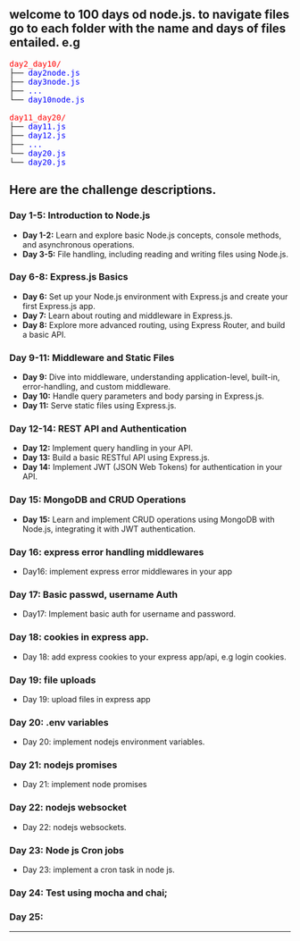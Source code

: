 ## welcome to 100 days od node.js. to navigate files go to each folder with the name and days of files entailed. e.g
<pre>
<span style="color: red;">day2_day10/</span>
├── <span style="color: blue;">day2node.js</span>
├── <span style="color: blue;">day3node.js</span>
├── <span style="color: blue;">...</span>
└── <span style="color: blue;">day10node.js</span>

<span style="color: red;">day11_day20/</span>
├── <span style="color: blue;">day11.js</span>
├── <span style="color: blue;">day12.js</span>
├── <span style="color: blue;">...</span>
└── <span style="color: blue;">day20.js</span>
└── <span style="color: blue;">day20.js</span>
</pre>



## Here are the challenge descriptions.
### Day 1-5: **Introduction to Node.js**
- **Day 1-2:** Learn and explore basic Node.js concepts, console methods, and asynchronous operations.
- **Day 3-5:** File handling, including reading and writing files using Node.js.

### Day 6-8: **Express.js Basics**
- **Day 6:** Set up your Node.js environment with Express.js and create your first Express.js app.
- **Day 7:** Learn about routing and middleware in Express.js.
- **Day 8:** Explore more advanced routing, using Express Router, and build a basic API.

### Day 9-11: **Middleware and Static Files**
- **Day 9:** Dive into middleware, understanding application-level, built-in, error-handling, and custom middleware.
- **Day 10:** Handle query parameters and body parsing in Express.js.
- **Day 11:** Serve static files using Express.js.

### Day 12-14: **REST API and Authentication**
- **Day 12:** Implement query handling in your API.
- **Day 13:** Build a basic RESTful API using Express.js.
- **Day 14:** Implement JWT (JSON Web Tokens) for authentication in your API.

### Day 15: **MongoDB and CRUD Operations**
- **Day 15:** Learn and implement CRUD operations using MongoDB with Node.js, integrating it with JWT authentication.

### Day 16: **express error handling middlewares**
- Day16: implement express error middlewares in your app

### Day 17: **Basic passwd, username Auth**
- Day17: Implement basic auth for username and password.

### Day 18: **cookies in express app.**
- Day 18: add express cookies to your express app/api, e.g login cookies.

### Day 19: **file uploads**
- Day 19: upload files in express app

### Day 20: **.env variables**
- Day 20: implement nodejs environment variables.

### Day 21: **nodejs promises**
- Day 21: implement node promises

### Day 22: **nodejs websocket**
- Day 22: nodejs websockets.
### Day 23: Node js Cron jobs
- Day 23: implement a cron task in node js.

### Day 24: **Test using mocha and chai**;


### Day 25: 
---
